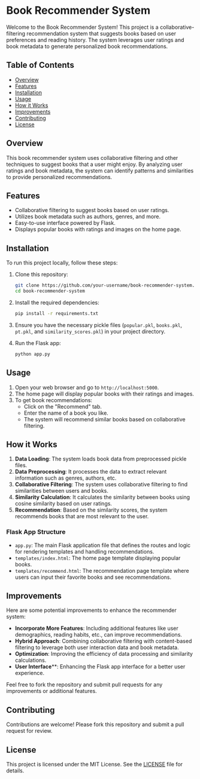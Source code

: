 # Book Recommender System

Welcome to the Book Recommender System! This project is a collaborative-filtering recommendation system that suggests books based on user preferences and reading history. The system leverages user ratings and book metadata to generate personalized book recommendations.

## Table of Contents
- [Overview](#overview)
- [Features](#features)
- [Installation](#installation)
- [Usage](#usage)
- [How it Works](#how-it-works)
- [Improvements](#improvements)
- [Contributing](#contributing)
- [License](#license)

## Overview

This book recommender system uses collaborative filtering and other techniques to suggest books that a user might enjoy. By analyzing user ratings and book metadata, the system can identify patterns and similarities to provide personalized recommendations.

## Features

- Collaborative filtering to suggest books based on user ratings.
- Utilizes book metadata such as authors, genres, and more.
- Easy-to-use interface powered by Flask.
- Displays popular books with ratings and images on the home page.

## Installation

To run this project locally, follow these steps:

1. Clone this repository:
    ```sh
    git clone https://github.com/your-username/book-recommender-system.git
    cd book-recommender-system
    ```

2. Install the required dependencies:
    ```sh
    pip install -r requirements.txt
    ```

3. Ensure you have the necessary pickle files (`popular.pkl`, `books.pkl`, `pt.pkl`, and `similarity_scores.pkl`) in your project directory.

4. Run the Flask app:
    ```sh
    python app.py
    ```

## Usage

1. Open your web browser and go to `http://localhost:5000`.
2. The home page will display popular books with their ratings and images.
3. To get book recommendations:
   - Click on the "Recommend" tab.
   - Enter the name of a book you like.
   - The system will recommend similar books based on collaborative filtering.

## How it Works

1. **Data Loading**: The system loads book data from preprocessed pickle files.
2. **Data Preprocessing**: It processes the data to extract relevant information such as genres, authors, etc.
3. **Collaborative Filtering**: The system uses collaborative filtering to find similarities between users and books.
4. **Similarity Calculation**: It calculates the similarity between books using cosine similarity based on user ratings.
5. **Recommendation**: Based on the similarity scores, the system recommends books that are most relevant to the user.

### Flask App Structure

- `app.py`: The main Flask application file that defines the routes and logic for rendering templates and handling recommendations.
- `templates/index.html`: The home page template displaying popular books.
- `templates/recommend.html`: The recommendation page template where users can input their favorite books and see recommendations.

## Improvements

Here are some potential improvements to enhance the recommender system:

- **Incorporate More Features**: Including additional features like user demographics, reading habits, etc., can improve recommendations.
- **Hybrid Approach**: Combining collaborative filtering with content-based filtering to leverage both user interaction data and book metadata.
- **Optimization**: Improving the efficiency of data processing and similarity calculations.
- **User Interface****: Enhancing the Flask app interface for a better user experience.

Feel free to fork the repository and submit pull requests for any improvements or additional features.

## Contributing

Contributions are welcome! Please fork this repository and submit a pull request for review.

## License

This project is licensed under the MIT License. See the [LICENSE](LICENSE) file for details.
